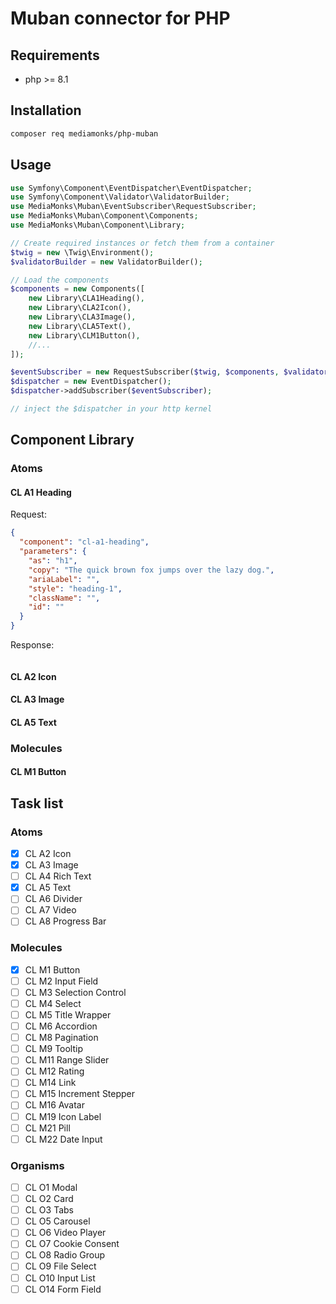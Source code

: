 # Muban connector for PHP


## Requirements
- php >= 8.1

## Installation

```bash 
composer req mediamonks/php-muban
```

## Usage
```php
use Symfony\Component\EventDispatcher\EventDispatcher;
use Symfony\Component\Validator\ValidatorBuilder;
use MediaMonks\Muban\EventSubscriber\RequestSubscriber;
use MediaMonks\Muban\Component\Components;
use MediaMonks\Muban\Component\Library;

// Create required instances or fetch them from a container
$twig = new \Twig\Environment();
$validatorBuilder = new ValidatorBuilder();

// Load the components
$components = new Components([
    new Library\CLA1Heading(),
    new Library\CLA2Icon(),
    new Library\CLA3Image(),
    new Library\CLA5Text(),
    new Library\CLM1Button(),
    //...
]);

$eventSubscriber = new RequestSubscriber($twig, $components, $validatorBuilder->getValidator());
$dispatcher = new EventDispatcher();
$dispatcher->addSubscriber($eventSubscriber);

// inject the $dispatcher in your http kernel

```

## Component Library

### Atoms

#### CL A1 Heading
Request:  
```json
{
  "component": "cl-a1-heading",
  "parameters": {
    "as": "h1",
    "copy": "The quick brown fox jumps over the lazy dog.",
    "ariaLabel": "",
    "style": "heading-1",
    "className": "",
    "id": ""
  }
}
```

Response:
```html

```
#### CL A2 Icon

#### CL A3 Image

#### CL A5 Text

### Molecules

#### CL M1 Button

## Task list

### Atoms
- [x] CL A2 Icon
- [x] CL A3 Image
- [ ] CL A4 Rich Text
- [x] CL A5 Text
- [ ] CL A6 Divider
- [ ] CL A7 Video
- [ ] CL A8 Progress Bar

### Molecules
- [x] CL M1 Button
- [ ] CL M2 Input Field
- [ ] CL M3 Selection Control
- [ ] CL M4 Select
- [ ] CL M5 Title Wrapper
- [ ] CL M6 Accordion
- [ ] CL M8 Pagination
- [ ] CL M9 Tooltip
- [ ] CL M11 Range Slider
- [ ] CL M12 Rating
- [ ] CL M14 Link
- [ ] CL M15 Increment Stepper
- [ ] CL M16 Avatar
- [ ] CL M19 Icon Label
- [ ] CL M21 Pill
- [ ] CL M22 Date Input

### Organisms
- [ ] CL O1 Modal
- [ ] CL O2 Card
- [ ] CL O3 Tabs
- [ ] CL O5 Carousel
- [ ] CL O6 Video Player
- [ ] CL O7 Cookie Consent
- [ ] CL O8 Radio Group
- [ ] CL O9 File Select
- [ ] CL O10 Input List
- [ ] CL O14 Form Field